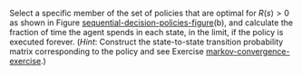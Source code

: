 

Select a specific member of the set of policies that are optimal for
$R(s)>0$ as shown in
Figure <a class="insideBookFigRef" target="_blank" href="https://aimacode.github.io/aima-exercises/figures/sequential-decision-policies-figure.png">sequential-decision-policies-figure</a>(b), and
calculate the fraction of time the agent spends in each state, in the
limit, if the policy is executed forever. (<i>Hint</i>:
Construct the state-to-state transition probability matrix corresponding
to the policy and see
Exercise <a class="exerciseRef" href="{{ site.baseurl }}/dbn-exercises/ex_2/">markov-convergence-exercise</a>.)
